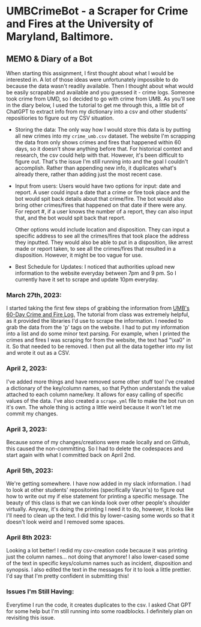 # UMBCrimeBot - a Scraper for Crime and Fires at the University of Maryland, Baltimore.

## MEMO & Diary of a Bot
When starting this assignment, I first thought about what I would be interested in. A lot of those ideas were unfortunately impossible to do because the data wasn't readily available. Then I thought about what would be easily scrapable and available and you guessed it - crime logs. Someone took crime from UMD, so I decided to go with crime from UMB. As you'll see in the diary below, I used the tutorial to get me through this, a little bit of ChatGPT to extract info from my dictionary into a csv and other students' repositiories to figure out my CSV situation. 

* Storing the data:
    The only way how I would store this data is by putting all new crimes into my ``crime_umb.csv`` dataset. The website I'm scrapping the data from only shows crimes and fires that happened within 60 days, so it doesn't show anything before that. For historical context and research, the csv could help with that.  However, it's been difficult to figure out. That's the issue I'm still running into and the goal I couldn't accomplish. Rather than appending new info, it duplicates what's already there, rather than adding just the most recent case. 
* Input from users:
    Users would have two options for input: date and report. A user could input a date that a crime or fire took place and the bot would spit back details about that crime/fire. The bot would also bring other crimes/fires that happened on that date if there were any. For report #, if a user knows the number of a report, they can also input that, and the bot would spit back that report. 

    Other options would include location and disposition. They can input a specific address to see all the crimes/fires that took place the address they inputted. They would also be able to put in a disposition, like arrest made or report taken, to see all the crimes/fires that resulted in a disposition. However, it might be too vague for use.
* Best Schedule for Updates:
    I noticed that authorities upload new information to the website everyday between 7pm and 9 pm. So I currently have it set to scrape and update 10pm everyday. 

### March 27th, 2023:
I started taking the first few steps of grabbing the information from [UMB's 60-Day Crime and Fire Log.](https://www.umaryland.edu/police/crime-and-safety-statistics/60-day-crime-and-fire-log/) The tutorial from class was extremely helpful, as it provided the libraries I'd use to scrape the information. I needed to grab the data from the 'p' tags on the website. I had to put my information into a list and do some minor text parsing. For example, when I printed the crimes and fires I was scraping for from the website, the text had "\xa0" in it. So that needed to be removed. I then put all the data together into my list and wrote it out as a CSV. 

### April 2, 2023:
I've added more things and have removed some other stuff too! I've created a dictionary of the key/column names, so that Python understands the value attached to each column name/key. It allows for easy calling of specific values of the data. I've also created a ``scrape.yml`` file to make the bot run on it's own. The whole thing is acting a little weird because it won't let me commit my changes. 

### April 3, 2023:
Because some of my changes/creations were made locally and on Github, this caused the non-committing. So I had to delete the codespaces and start again with what I committed back on April 2nd. 

### April 5th, 2023:
We're getting somewhere. I have now added in my slack information. I had to look at other students' repositories (specifically Varun's) to figure out how to write out my if else statement for printing a specific message. The beauty of this class is that we can kinda look over other people's shoulder virtually. Anyway, it's doing the printing I need it to do, however, it looks like I'll need to clean up the text. I did this by lower-casing some words so that it doesn't look weird and I removed some spaces. 

### April 8th 2023:
Looking a lot better! I redid my csv-creation code because it was printing just the column names... not doing that anymore! I also lower-cased some of the text in specific keys/column names such as incident, disposition and synopsis. I also edited the text in the messages for it to look a little prettier. I'd say that I'm pretty confident in submitting this!

### Issues I'm Still Having:
Everytime I run the code, it creates duplicates to the csv. I asked Chat GPT for some help but I'm still running into some roadblocks. I definitely plan on revisiting this issue. 